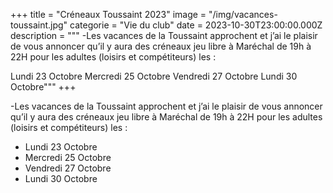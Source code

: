+++
title = "Créneaux Toussaint 2023"
image = "/img/vacances-toussaint.jpg"
categorie = "Vie du club"
date = 2023-10-30T23:00:00.000Z
description = """
-Les vacances de la Toussaint approchent et j’ai le plaisir de vous annoncer qu’il y aura des créneaux jeu libre à Maréchal de 19h à 22H pour les adultes (loisirs et compétiteurs) les :

Lundi 23 Octobre
Mercredi 25 Octobre
Vendredi 27 Octobre
Lundi 30 Octobre"""
+++

-Les vacances de la Toussaint approchent et j’ai le plaisir de vous annoncer qu’il y aura des créneaux jeu libre à Maréchal de 19h à 22H pour les adultes (loisirs et compétiteurs) les :

* Lundi 23 Octobre
* Mercredi 25 Octobre
* Vendredi 27 Octobre
* Lundi 30 Octobre
